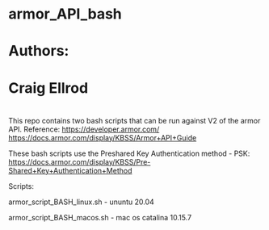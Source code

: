 # armor_API_bash
# Authors:
#  Craig Ellrod
#
This repo contains two bash scripts that can be run against V2 of the armor API.
Reference:
 https://developer.armor.com/
 https://docs.armor.com/display/KBSS/Armor+API+Guide
 
These bash scripts use the Preshared Key Authentication method - PSK:
 https://docs.armor.com/display/KBSS/Pre-Shared+Key+Authentication+Method
 
Scripts:
 
 armor_script_BASH_linux.sh - ununtu 20.04
 
 armor_script_BASH_macos.sh - mac os catalina 10.15.7
